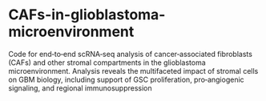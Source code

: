 # CAFs-in-glioblastoma-microenvironment
Code for end‑to‑end scRNA‑seq analysis of cancer‑associated fibroblasts (CAFs) and other stromal compartments in the glioblastoma microenvironment. Analysis reveals the multifaceted impact of stromal cells on GBM biology, including support of GSC proliferation, pro‑angiogenic signaling, and regional immunosuppression
